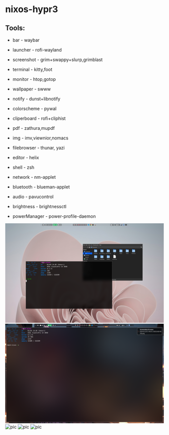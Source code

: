 # nixos-hypr3


## Tools:

* bar - waybar
* launcher - rofi-wayland
* screenshot - grim+swappy+slurp,grimblast
* terminal - kitty,foot 
* monitor - htop,gotop
* wallpaper - swww
* notify - dunst+libnotify
* colorscheme - pywal
* cliperboard - rofi+cliphist

* pdf - zathura,mupdf
* img - imv,viewnior,nomacs
* filebrowser - thunar, yazi
* editor - helix
* shell - zsh

* network - nm-applet
* bluetooth - blueman-applet
* audio - pavucontrol
* brightness - brightnessctl
* powerManager - power-profile-daemon


![pic](./res/img1_.png "t")
![pic](./res/img2_.png "t")
![pic](2024-02-28T20:33:18,330027228+08:00.png "t")
![pic](2024-03-06T22:57:11,947021948+08:00.png "t")
![pic](2024-03-06T22:58:21,853905451+08:00.png "t")
